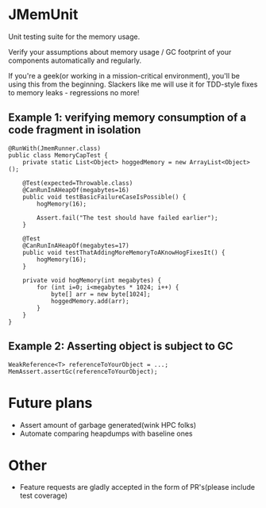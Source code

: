 # JMemUnit
Unit testing suite for the memory usage.

Verify your assumptions about memory usage / GC footprint of your components automatically and regularly.

If you're a geek(or working in a mission-critical environment), you'll be using this from the beginning.
Slackers like me will use it for TDD-style fixes to memory leaks - regressions no more!

## Example 1: verifying memory consumption of a code fragment in isolation

    @RunWith(JmemRunner.class)
    public class MemoryCapTest {
        private static List<Object> hoggedMemory = new ArrayList<Object>();
        
        @Test(expected=Throwable.class)
        @CanRunInAHeapOf(megabytes=16)
        public void testBasicFailureCaseIsPossible() {
            hogMemory(16);
            
            Assert.fail("The test should have failed earlier");
        }
        
        @Test
        @CanRunInAHeapOf(megabytes=17)
        public void testThatAddingMoreMemoryToAKnowHogFixesIt() {
            hogMemory(16);
        }

        private void hogMemory(int megabytes) {
            for (int i=0; i<megabytes * 1024; i++) {
                byte[] arr = new byte[1024];
                hoggedMemory.add(arr);
            }
        }
    }

## Example 2: Asserting object is subject to GC

    WeakReference<T> referenceToYourObject = ...;
    MemAssert.assertGc(referenceToYourObject);

# Future plans
* Assert amount of garbage generated(wink HPC folks)
* Automate comparing heapdumps with baseline ones

# Other
* Feature requests are gladly accepted in the form of PR's(please include test coverage)
